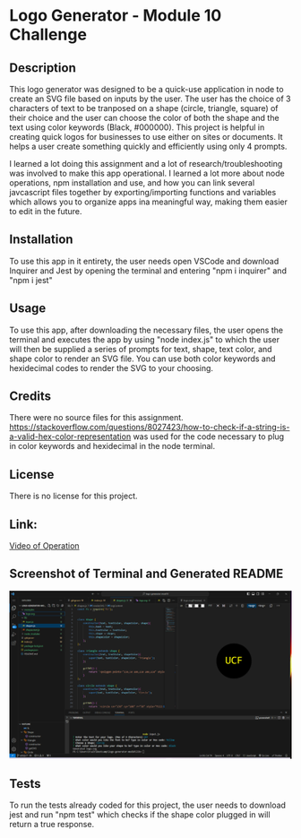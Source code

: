 # Logo Generator - Module 10 Challenge
## Description

This logo generator was designed to be a quick-use application in node to create an SVG file based on inputs by the user. The
user has the choice of 3 characters of text to be tranposed on a shape (circle, triangle, square) of their choice and the user
can choose the color of both the shape and the text using color keywords (Black, #000000). This project is helpful in creating
quick logos for businesses to use either on sites or documents. It helps a user create something quickly and efficiently using
only 4 prompts.

I learned a lot doing this assignment and a lot of research/troubleshooting was involved to make this app operational. I learned 
a lot more about node operations, npm installation and use, and how you can link several javcascript files together by exporting/importing 
functions and variables which allows you to organize apps ina meaningful way, making them easier to edit in the future.

## Installation

To use this app in it entirety, the user needs open VSCode and download Inquirer and Jest by opening the terminal and entering "npm i inquirer"
and "npm i jest"

## Usage

To use this app, after downloading the necessary files, the user opens the terminal and executes the app by using "node index.js" to which the 
user will then be supplied a series of prompts for text, shape, text color, and shape color to render an SVG file. You can use both color keywords
and hexidecimal codes to render the SVG to your choosing.

## Credits

There were no source files for this assignment. 
https://stackoverflow.com/questions/8027423/how-to-check-if-a-string-is-a-valid-hex-color-representation was used for the code necessary to plug in
color keywords and hexidecimal in the node terminal.

## License

There is no license for this project.

## Link:

[Video of Operation](https://drive.google.com/file/d/1yO9cb73mC-Qt_hgeEHP7Q6y2lOUmA280/view)

## Screenshot of Terminal and Generated README

![RenderedSVG](./assets/SVG.png)

## Tests

To run the tests already coded for this project, the user needs to download jest and run "npm test" which checks if the shape color plugged in will return
a true response.
